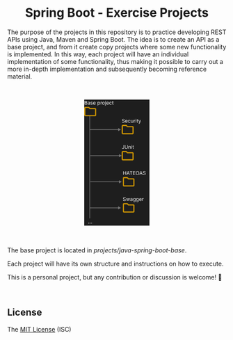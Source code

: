 <h1 align="center"><strong>Spring Boot - Exercise Projects</strong></h1>

<p>The purpose of the projects in this repository is to practice developing REST APIs using Java, Maven and Spring Boot. The idea is to create an API as a base project, and from it create copy projects where some new functionality is implemented. In this way, each project will have an individual implementation of some functionality, thus making it possible to carry out a more in-depth implementation and subsequently becoming reference material.</p>

&nbsp;

<div align="center">
	<img src="img/project-structure.jpg" width=150 height=auto>
</div>

&nbsp;

<p>The base project is located in <i>projects/java-spring-boot-base</i>.</p>

<p>Each project will have its own structure and instructions on how to execute.</p>

<p>This is a personal project, but any contribution or discussion is welcome! 🙂</p>

&nbsp;

<h2>License</h2>

The [MIT License](https://opensource.org/license/isc-license-txt/) (ISC)